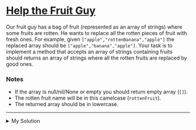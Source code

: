 # [Help the Fruit Guy](https://www.codewars.com/kata/557af4c6169ac832300000ba)

Our fruit guy has a bag of fruit (represented as an array of strings) where some fruits are rotten. He wants to replace
all the rotten pieces of fruit with fresh ones. For example, given `["apple","rottenBanana","apple"]` the replaced array
should be `["apple","banana","apple"]`. Your task is to implement a method that accepts an array of strings containing
fruits should returns an array of strings where all the rotten fruits are replaced by good ones.

### Notes

- If the array is null/nil/None or empty you should return empty array (`[]`).
- The rotten fruit name will be in this camelcase (`rottenFruit`).
- The returned array should be in lowercase.

---

<details><summary>My Solution</summary>

```js
function removeRotten(bagOfFruits) {
  if (!bagOfFruits) return []
  return bagOfFruits.map(fruit => fruit.replace('rotten', '').toLowerCase())
}
```

</details>
